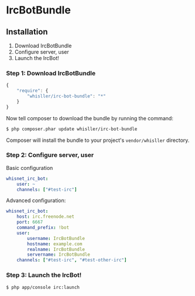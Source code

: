 IrcBotBundle
============

## Installation

1. Download IrcBotBundle
2. Configure server, user
3. Launch the IrcBot!

### Step 1: Download IrcBotBundle

```js
{
    "require": {
        "whisller/irc-bot-bundle": "*"
    }
}
```

Now tell composer to download the bundle by running the command:

``` bash
$ php composer.phar update whisller/irc-bot-bundle
```

Composer will install the bundle to your project's `vendor/whisller` directory.

### Step 2: Configure server, user

Basic configuration
```yaml
whisnet_irc_bot:
    user: ~
    channels: ["#test-irc"]
```

Advanced configuration:
```yaml
whisnet_irc_bot:
    host: irc.freenode.net
    port: 6667
    command_prefix: !bot
    user:
        username: IrcBotBundle
        hostname: example.com
        realname: IrcBotBundle
        servername: IrcBotBundle
    channels: ["#test-irc", "#test-other-irc"]
```

### Step 3: Launch the IrcBot!
``` bash
$ php app/console irc:launch
```